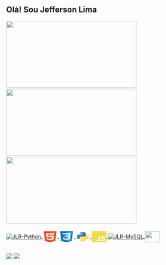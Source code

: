 <h4 align="center">

## Olá! Sou Jefferson Lima
<div >
  <a href="https://github.com/JLimaRodrigues">
  <img width="350px" height="180em" src="https://github-readme-stats.vercel.app/api?username=JLimaRodrigues&show_icons=true&theme=dark&include_all_commits=true&count_private=true"/>
  <img width="350px"  height="180em" src="https://github-readme-stats.vercel.app/api/top-langs/?username=JLimaRodrigues&layout=compact&langs_count=10&theme=dark"/>
  <img width="350px" height="180em" src="https://github-readme-streak-stats.herokuapp.com?user=JLimaRodrigues&theme=highcontrast&hide_border=true&locale=pt-br&date_format=j%20M%5B%20Y%5D"/>
</div>
  <div style="display: inline_block"><br>
  <img align="center" alt="JLR-Python" height="30" width="40" src="https://cdn.jsdelivr.net/gh/devicons/devicon/icons/php/php-original.svg">
  <img align="center" alt="JLR-HTML" height="30" width="40" src="https://raw.githubusercontent.com/devicons/devicon/master/icons/html5/html5-original.svg">
  <img align="center" alt="JLR-CSS" height="30" width="40" src="https://raw.githubusercontent.com/devicons/devicon/master/icons/css3/css3-original.svg">
  <img align="center" alt="JLR-Python" height="30" width="40" src="https://raw.githubusercontent.com/devicons/devicon/master/icons/python/python-original.svg">
  <img align="center" alt="JLR-Js" height="30" width="40" src="https://raw.githubusercontent.com/devicons/devicon/master/icons/javascript/javascript-plain.svg">
  <img align="center" alt="JLR-MySQL" height="30" width="40"  src="https://cdn.jsdelivr.net/gh/devicons/devicon/icons/mysql/mysql-original-wordmark.svg" />
  <img align="center" height="30" width="40"  src="https://cdn.jsdelivr.net/gh/devicons/devicon/icons/bootstrap/bootstrap-original.svg" />
 <!--<img align="center" height="50" src="https://cdn.jsdelivr.net/gh/devicons/devicon/icons/tailwindcss/tailwindcss-original-wordmark.svg" />-->
 <!--<img align="center" height="30" src="https://cdn.jsdelivr.net/gh/devicons/devicon/icons/nodejs/nodejs-original.svg" />-->
 <!--<img align="center" height="30" src="https://cdn.jsdelivr.net/gh/devicons/devicon/icons/postgresql/postgresql-plain-wordmark.svg" />-->
          
          
          
          
 </div>
  
  ##
  
  <div>
    <a href="https://www.linkedin.com/in/jefferson-lima-rodrigues-400926245/" target="_blank"><img src="https://img.shields.io/badge/-LinkedIn-%230077B5?style=for-the-badge&logo=linkedin&logoColor=white" target="_blank"></a>
    <a href="https://www.codewars.com/users/LimaoRJ/badges/small" target="_blank"><img src="https://www.codewars.com/users/LimaoRJ/badges/small" target="_blank"></a>
  </div>
 
